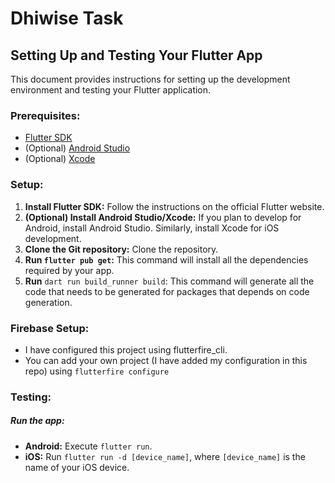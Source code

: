 # Dhiwise Task

## Setting Up and Testing Your Flutter App

This document provides instructions for setting up the development environment and testing your Flutter application.

### Prerequisites:

- [Flutter SDK](https://docs.flutter.dev)
- (Optional) [Android Studio](https://developer.android.com/studio) 
- (Optional) [Xcode](https://developer.apple.com/xcode/resources/)

### Setup:

1. **Install Flutter SDK:** Follow the instructions on the official Flutter website.
2. **(Optional) Install Android Studio/Xcode:** If you plan to develop for Android, install Android Studio. Similarly, install Xcode for iOS development.
3. **Clone the Git repository:** Clone the repository.
4. **Run `flutter pub get`:** This command will install all the dependencies required by your app.
5. **Run** `dart run build_runner build`: This command will generate all the code that needs to be generated for packages that depends on code generation.

### Firebase Setup:

- I have configured this project using flutterfire_cli.
- You can add your own project (I have added my configuration in this repo) using `flutterfire configure`

### Testing:

##### **Run the app:**
    
- **Android:** Execute `flutter run`.
- **iOS:** Run `flutter run -d [device_name]`, where `[device_name]` is the name of your iOS device.



